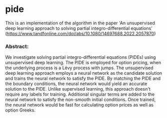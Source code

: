 # pide

This is an implementation of the algorithm in the paper 'An unsupervised deep learning approach to solving partial integro-differential equations' (https://www.tandfonline.com/doi/abs/10.1080/14697688.2022.2057870)

### Abstract:
We investigate solving partial integro-differential equations (PIDEs) using unsupervised deep learning. The PIDE is employed for option pricing, when the underlying process is a Lévy process with jumps. The unsupervised deep learning approach employs a neural network as the candidate solution and trains the neural network to satisfy the PIDE. By matching the PIDE and the boundary conditions, the neural network would yield an accurate solution to the PIDE. Unlike supervised learning, this approach doesn't require any labels for training. Additional singular terms are added to the neural network to satisfy the non-smooth initial conditions. Once trained, the neural network would be fast for calculating option prices as well as option Greeks.
